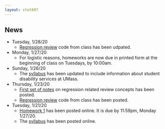 ```yaml
---
layout: stat697
---
```


News
-------
* Tuesday, 1/28/20
  - [Regression review](https://maryclare.github.io/stat697/content/code/regression_review.R) code from class has been udpated.
* Monday, 1/27/20
  - For logistic reasons, homeworks are now due in printed form at the beginning of class on Tuesdays, by 10:00am.
* Sunday, 1/26/20
  - The [syllabus](https://maryclare.github.io/stat697/content/syllabus_697_spring2020.pdf) has been updated to include information about student disability services at UMass.
* Thursday, 1/23/20
    - [First set of notes](https://maryclare.github.io/stat697/content/notes/notes_1.pdf) on regression related review concepts has been posted. 
    - [Regression review](https://maryclare.github.io/stat697/content/code/regression_review.R) code from class has been posted.
* Tuesday, 1/21/20
    - [Homework 1](https://maryclare.github.io/stat697/content/homework/hw_1.pdf) has been posted online. It is due by 11:59pm, Monday 1/27/20.
    - The [syllabus](https://maryclare.github.io/stat697/content/syllabus_697_spring2020.pdf) has been posted online.